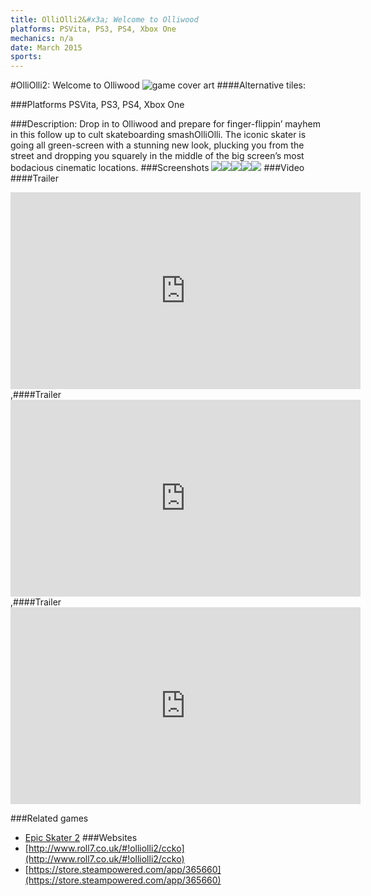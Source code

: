 ```yaml
---
title: OlliOlli2&#x3a; Welcome to Olliwood
platforms: PSVita, PS3, PS4, Xbox One
mechanics: n/a
date: March 2015
sports: 
---
```

#OlliOlli2: Welcome to Olliwood
![game cover art](//images.igdb.com/igdb/image/upload/t_cover_big/hk2teln855cw5bgjwcpz.jpg "Logo Title Text 1")
####Alternative tiles:

###Platforms
PSVita, PS3, PS4, Xbox One

###Description:
Drop in to Olliwood and prepare for finger-flippin’ mayhem in this follow up to cult skateboarding smashOlliOlli. The iconic skater is going all green-screen with a stunning new look, plucking you from the street and dropping you squarely in the middle of the big screen’s most bodacious cinematic locations.
###Screenshots
<a target="_blank" href="//images.igdb.com/igdb/image/upload/t_cover_big/cfidyughxjwioveqphsn.jpg"><img src="//images.igdb.com/igdb/image/upload/t_thumb/cfidyughxjwioveqphsn.jpg"/></a><a target="_blank" href="//images.igdb.com/igdb/image/upload/t_cover_big/j9koqbrfgxtawloo3bc3.jpg"><img src="//images.igdb.com/igdb/image/upload/t_thumb/j9koqbrfgxtawloo3bc3.jpg"/></a><a target="_blank" href="//images.igdb.com/igdb/image/upload/t_cover_big/qbxahj2asbmb37efuzrt.jpg"><img src="//images.igdb.com/igdb/image/upload/t_thumb/qbxahj2asbmb37efuzrt.jpg"/></a><a target="_blank" href="//images.igdb.com/igdb/image/upload/t_cover_big/uoox93ijrvdcuqrii33s.jpg"><img src="//images.igdb.com/igdb/image/upload/t_thumb/uoox93ijrvdcuqrii33s.jpg"/></a><a target="_blank" href="//images.igdb.com/igdb/image/upload/t_cover_big/eudfufid6r0vlnefomo5.jpg"><img src="//images.igdb.com/igdb/image/upload/t_thumb/eudfufid6r0vlnefomo5.jpg"/></a>
###Video
####Trailer

<iframe width="560" height="315" src="https://www.youtube.com/embed/Vmkspv2Do_s" frameborder="0" allowfullscreen></iframe>
,####Trailer

<iframe width="560" height="315" src="https://www.youtube.com/embed/tnCUw-r68qw" frameborder="0" allowfullscreen></iframe>
,####Trailer

<iframe width="560" height="315" src="https://www.youtube.com/embed/K56SXPKx5pQ" frameborder="0" allowfullscreen></iframe>

###Related games
* [Epic Skater 2](/games/epic-skater-2-71452/)
###Websites
* [http://www.roll7.co.uk/#!olliolli2/ccko](http://www.roll7.co.uk/#!olliolli2/ccko)
* [https://store.steampowered.com/app/365660](https://store.steampowered.com/app/365660)
